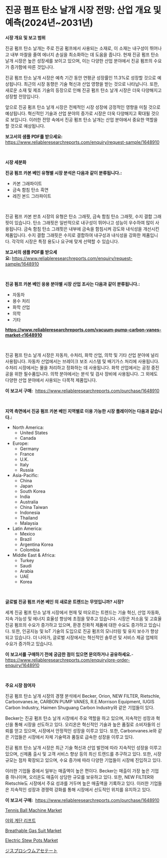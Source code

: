 <p><h1>진공 펌프 탄소 날개 시장 전망: 산업 개요 및 예측(2024년~2031년)</h1></p><p><strong>시장 개요 및 보고 범위</strong></p>
<p><p>진공 펌프 탄소 날개는 주로 진공 펌프에서 사용되는 소재로, 이 소재는 내구성이 뛰어나고 내부 마찰을 줄여 에너지 손실을 최소화하는 데 도움을 줍니다. 현재 진공 펌프 탄소 날개 시장은 높은 성장세를 보이고 있으며, 이는 다양한 산업 분야에서 진공 펌프의 수요가 증가함에 따른 것입니다.</p><p>진공 펌프 탄소 날개 시장은 예측 기간 동안 연평균 성장률인 11.3%로 성장할 것으로 예상됩니다. 최근의 시장 동향은 기술 혁신과 산업 영향을 받는 것으로 나타납니다. 또한, 새로운 소재 및 제조 기술의 등장으로 인해 진공 펌프 탄소 날개 시장은 더욱 다양해지고 성장할 전망입니다.</p><p>앞으로 진공 펌프 탄소 날개 시장은 전체적인 시장 성장에 긍정적인 영향을 미칠 것으로 예상됩니다. 혁신적인 기술과 산업 분야의 증가로 시장은 더욱 다양해지고 확대될 것으로 보입니다. 이러한 전망 속에서 진공 펌프 탄소 날개는 산업 분야에서 중요한 역할을 할 것으로 예상됩니다.</p></p>
<p><strong>보고서의 샘플 PDF를 받으세요:</strong> <a href="https://www.reliableresearchreports.com/enquiry/request-sample/1648910">https://www.reliableresearchreports.com/enquiry/request-sample/1648910</a></p>
<p>&nbsp;</p>
<p><strong>시장 세분화</strong></p>
<p><strong>진공 펌프 카본 베인 유형별 시장 분석은 다음과 같이 분류됩니다.:</strong></p>
<p><ul><li>카본 그래파이트</li><li>금속 함침 탄소 흑연</li><li>레진 본드 그라파이트</li></ul></p>
<p>&nbsp;</p>
<p><p>진공 펌프 카본 판초 시장의 유형은 탄소 그래핏, 금속 함침 탄소 그래핏, 수지 결합 그래핏이 있습니다. 탄소 그래핏은 일반적으로 내구성이 뛰어나고 성능이 우수하여 많이 사용됩니다. 금속 함침 탄소 그래핏은 내부에 금속을 함침시켜 강도와 내식성을 개선시킨 제품입니다. 수지 결합 그래핏은 수지로 결합하여 내구성과 내식성을 강화한 제품입니다. 각각의 시장은 특정 용도나 요구에 맞게 선택할 수 있습니다.</p></p>
<p><strong>보고서의 샘플 PDF를 받으세요:</strong>&nbsp;<a href="https://www.reliableresearchreports.com/enquiry/request-sample/1648910">https://www.reliableresearchreports.com/enquiry/request-sample/1648910</a></p>
<p>&nbsp;</p>
<p><strong> 진공 펌프 카본 베인 응용 분야별 시장 산업 조사는 다음과 같이 분류됩니다.:</strong></p>
<p><ul><li>자동차</li><li>용수 처리</li><li>화학 산업</li><li>의학</li><li>기타</li></ul></p>
<p><strong><a href="https://www.reliableresearchreports.com/vacuum-pump-carbon-vanes-market-r1648910">https://www.reliableresearchreports.com/vacuum-pump-carbon-vanes-market-r1648910</a></strong></p>
<p>&nbsp;</p>
<p><p>진공 펌프 탄소 날개 시장은 자동차, 수처리, 화학 산업, 의학 및 기타 산업 분야에 널리 사용됩니다. 자동차 산업에서는 브레이크 보조 시스템 및 배기가스 처리에 사용됩니다. 수처리 시장에서는 물을 처리하고 정화하는 데 사용됩니다. 화학 산업에서는 공정 중진공을 위한 필수품입니다. 의학 분야에서는 분석 및 검사 장비에 사용됩니다. 그 외에도 다양한 산업 분야에서 사용되는 다목적 제품입니다.</p></p>
<p><strong>이 보고서 구매:</strong>&nbsp; <a href="https://www.reliableresearchreports.com/purchase/1648910">https://www.reliableresearchreports.com/purchase/1648910</a></p>
<p>&nbsp;</p>
<p><strong>지역 측면에서 진공 펌프 카본 베인 지역별로 이용 가능한 시장 플레이어는 다음과 같습니다.:</strong></p>
<p><ul>
    <li>
        North America:
        <ul>
            <li>United States</li>
            <li>Canada</li>
        </ul>
    </li>
    <li>
        Europe:
        <ul>
            <li>Germany</li>
            <li>France</li>
            <li>U.K.</li>
            <li>Italy</li>
            <li>Russia</li>
        </ul>
    </li>
    <li>
        Asia-Pacific:
        <ul>
            <li>China</li>
            <li>Japan</li>
            <li>South Korea</li>
            <li>India</li>
            <li>Australia</li>
            <li>China Taiwan</li>
            <li>Indonesia</li>
            <li>Thailand</li>
            <li>Malaysia</li>
        </ul>
    </li>
    <li>
        Latin America:
        <ul>
            <li>Mexico</li>
            <li>Brazil</li>
            <li>Argentina Korea</li>
            <li>Colombia</li>
        </ul>
    </li>
    <li>
        Middle East & Africa:
        <ul>
            <li>Turkey</li>
            <li>Saudi</li>
            <li>Arabia</li>
            <li>UAE</li>
            <li>Korea</li>
        </ul>
    </li>
    </ul></p>
<p>&nbsp;</p>
<p><strong>글로벌 진공 펌프 카본 베인 의 새로운 트렌드는 무엇입니까? 시장?</strong></p>
<p><p>세계 진공 펌프 탄소 날개 시장에서 현재 및 떠오르는 트렌드는 기술 혁신, 산업 자동화, 지속 가능성 및 에너지 효율성 향상에 초점을 맞추고 있습니다. 시장은 저소음 및 고효율 진공 펌프의 수요가 증가하고 있으며, 환경 친화적 제품에 대한 수요도 증가하고 있습니다. 또한, 인공지능 및 IoT 기술의 도입으로 진공 펌프의 모니터링 및 유지 보수가 향상되고 있습니다. 더 나아가, 글로벌 시장에서는 혁신적인 솔루션 및 서비스 제공 업체의 수요가 증가하고 있습니다.</p></p>
<p><strong>이 보고서를 구매하기 전에 궁금한 점이 있으면 문의하거나 공유하세요.</strong>- <a href="https://www.reliableresearchreports.com/enquiry/pre-order-enquiry/1648910">https://www.reliableresearchreports.com/enquiry/pre-order-enquiry/1648910</a></p>
<p>&nbsp;</p>
<p><strong>주요 시장 참여자</strong></p>
<p><p>진공 펌프 탄소 날개 시장의 경쟁 분석에서 Becker, Orion, NEW FILTER, Rietschle, Carbonvanes.ie, CARBON PUMP VANES, R.E.Morrison Equipment, IUGIS Carbon Industry, Haimen Shuguang Carbon Industry와 같은 기업들이 있다. </p><p>Becker는 진공 펌프 탄소 날개 시장에서 주요 역할을 하고 있으며, 지속적인 성장과 혁신을 통해 시장을 선도하고 있다. 오리온은 혁신적인 기술과 높은 품질로 소비자들의 신뢰를 얻고 있으며, 시장에서 안정적인 성장을 이루고 있다. 또한, Carbonvanes.ie와 같은 기업들은 시장에서 자체 기술력과 품질로 급속한 성장을 이루고 있다.</p><p>진공 펌프 탄소 날개 시장은 최근 기술 혁신과 산업 발전에 따라 지속적인 성장을 이루고 있으며, 신제품 출시 및 고객 서비스 향상 등의 최신 트렌드를 추구하고 있다. 또한, 시장 규모는 점차 확장되고 있으며, 수요 증가에 따라 다양한 기업들이 시장에 진입하고 있다.</p><p>이러한 기업들 중에서 일부는 매출액이 높은 편이다. Becker는 매출이 가장 높은 기업 중 하나이며, 오리온도 매출이 상당한 규모를 보유하고 있다. 또한, NEW FILTER와 Rietschle도 시장에서 주요 성과를 거두며 높은 매출액을 기록하고 있다. 이러한 기업들은 지속적인 성장과 경쟁력 강화를 통해 시장에서 선도적인 위치를 유지하고 있다.</p></p>
<p><strong>이 보고서 구매:</strong>&nbsp;&nbsp;<a href="https://www.reliableresearchreports.com/purchase/1648910">https://www.reliableresearchreports.com/purchase/1648910</a></p>
<p><p><a href="https://github.com/PeterParrish5/Market-Research-Report-List-4/blob/main/tennis-ball-machine-market.md">Tennis Ball Machine Market</a></p><p><a href="https://github.com/trmesnao7959541/Market-Research-Report-List-1/blob/main/646211428391.md">야외 계단 리프트</a></p><p><a href="https://www.linkedin.com/pulse/analyzing-breathable-gas-suit-market-global-industry-perspective-xzygc?trackingId=WbfYSvi9Gsd%2FR%2FTji52kTQ%3D%3D">Breathable Gas Suit Market</a></p><p><a href="https://www.linkedin.com/pulse/electric-stew-pots-market-insights-cagr-trends-growth-strategies-9omaf?trackingId=VD6Sv1ul03rzpHybWuYbFQ%3D%3D">Electric Stew Pots Market</a></p><p><a href="https://github.com/xnljig2898992/Market-Research-Report-List-1/blob/main/114880130993.md">ジスプロシウムアセテート</a></p></p>